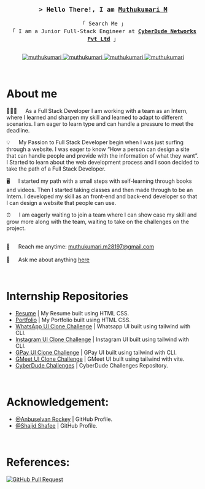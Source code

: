 <!-- Intro  -->
<h3 align="center">
        <samp>&gt; Hello There!, I am
                <b><a target="_blank" href="https://github.com/muthukumarimoorthi">Muthukumari M</a></b>
        </samp>
</h3>


<p align="center"> 
  <samp>
    <span>「 Search Me 」</span>
    <br>
    「 I am a Junior Full-Stack Engineer at <b><a href ="https://www.cyberdudenetworks.com/" target = "blank">CyberDude Networks Pvt Ltd</a></b> 」
    <br>
    <br>
  </samp>
</p>

<p align="center">
 <a href="https://github.com/muthukumarimoorthi" target="blank">
  <img src="https://img.shields.io/badge/github-333?style=for-the-badge&logo=github&logoColor=white" alt="muthukumari" />
 </a>
 <a href="https://www.linkedin.com/in/muthukumari-m-8a1415221/" target="_blank">
  <img src="https://img.shields.io/badge/LinkedIn-0077b5?style=for-the-badge&logo=linkedin&logoColor=white" alt="muthukumari"/>
 </a>
 <a href="https://www.instagram.com/_happy_queena_ab_/" target="_blank">
  <img src="https://img.shields.io/badge/Instagram-fe4164?style=for-the-badge&logo=instagram&logoColor=white" alt="muthukumari"/>
 </a> 
 <a href="https://www.facebook.com/abi.sudhiksha" target="_blank">
  <img src="https://img.shields.io/badge/Facebook-1877F2?&style=for-the-badge&logo=facebook&logoColor=white" alt="muthukumari"/>
  </a> 
</p>
<br />

<!-- About Section -->
 # About me
 
<p>  
 👩🏻‍💻 &emsp; As a Full Stack Developer I am working with a team as an Intern, where I learned and sharpen my skill and learned to adapt to different scenarios. I am eager to learn type and can handle a pressure to meet the deadline.

 💡 &emsp; My Passion to Full Stack Developer begin when I was just surfing through a website. I was eager to know “How a person can design a site that can handle people and provide with the information of what they want”. I Started to learn about the web development process and I soon decided to take the path of a Full Stack Developer.

 🖥️ &emsp; I started my path with a small steps with self-learning through books and videos. Then I started taking classes and then made through to be an Intern. I developed my skill as an front-end and back-end developer so that I can design a website that people can use.

 ⏰ &emsp; I am eagerly waiting to join a team where I can show case my skill and grow more along with the team, waiting to take on the challenges on the project. <br/><br/>

 📧 &emsp; Reach me anytime: muthukumari.m28197@gmail.com<br/><br/>
 💬 &emsp; Ask me about anything [here](https://github.com/muthukumarimoorthi/muthukumarimoorthi/issues)

</p><br/>

<!-- Repositories Section -->
# Internship Repositories
- [Resume](https://github.com/muthukumarimoorthi/resume) | My Resume built using HTML CSS.
- [Portfolio](https://github.com/muthukumarimoorthi/muthukumari-portfolio) | My Portfolio built using HTML CSS.
- [WhatsApp UI Clone Challenge](https://github.com/muthukumarimoorthi/whatsapp-ui-tailwind) | Whatsapp UI built using tailwind with CLI.
- [Instagram UI Clone Challenge](https://github.com/muthukumarimoorthi/Instagram-UI-Tailwind) | Instagram UI built using tailwind with CLI.
- [GPay UI Clone Challenge](https://github.com/muthukumarimoorthi/GPay-UI-Challenge) | GPay UI built using tailwind with CLI.
- [GMeet UI Clone Challenge](https://github.com/anburocky3) | GMeet UI built using tailwind with vite.
- [CyberDude Challenges](https://github.com/muthukumarimoorthi/cyberdude-challenges) | CyberDude Challenges Repository.


</br>

<!-- Acknowledgement Section -->
# Acknowledgement:
 - [@Anbuselvan Rockey](https://github.com/anburocky3) | GitHub Profile.
 - [@Shajid Shafee](https://github.com/mshajid) | GitHub Profile.

</br>

<!-- References Section -->
# References:

[![GitHub Pull Request](http://img.youtube.com/vi/ovxLyTxmqHI/0.jpg)](http://www.youtube.com/watch?v=ovxLyTxmqHI "PR")

